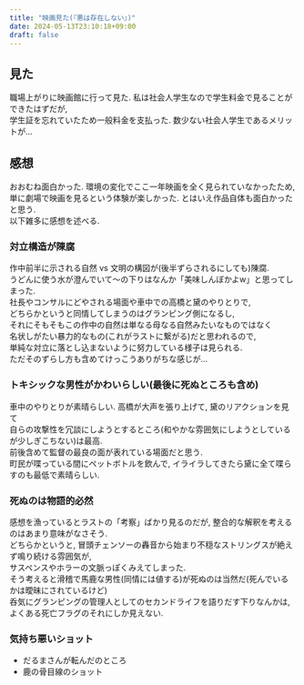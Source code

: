 ```yaml
---
title: "映画見た(『悪は存在しない』)"
date: 2024-05-13T23:10:18+09:00
draft: false
---
```

## 見た
職場上がりに映画館に行って見た. 私は社会人学生なので学生料金で見ることができたはずだが,  
学生証を忘れていたため一般料金を支払った. 数少ない社会人学生であるメリットが…  

## 感想
おおむね面白かった. 環境の変化でここ一年映画を全く見られていなかったため,  
単に劇場で映画を見るという体験が楽しかった. とはいえ作品自体も面白かったと思う.   
以下雑多に感想を述べる.

### 対立構造が陳腐
作中前半に示される自然 vs 文明の構図が(後半ずらされるにしても)陳腐.  
うどんに使う水が澄んでいて～の下りはなんか「美味しんぼかよw」と思ってしまった.  
社長やコンサルにどやされる場面や車中での高橋と黛のやりとりで,  
どちらかというと同情してしまうのはグランピング側になるし,  
それにそもそもこの作中の自然は単なる母なる自然みたいなものではなく   
名状しがたい暴力的なもの(これがラストに繋がる)だと思われるので,  
単純な対立に落とし込まないように努力している様子は見られる.  
ただそのずらし方も含めてけっこうありがちな感じが…
 
### トキシックな男性がかわいらしい(最後に死ぬところも含め)
車中のやりとりが素晴らしい. 高橋が大声を張り上げて, 黛のリアクションを見て  
自らの攻撃性を冗談にしようとするところ(和やかな雰囲気にしようとしているが少しぎこちない)は最高.  
前後含めて監督の最良の面が表れている場面だと思う.  
町民が喋っている間にペットボトルを飲んで, イライラしてきたら黛に全て喋らすのも最低で素晴らしい.  

### 死ぬのは物語的必然
感想を漁っているとラストの「考察」ばかり見るのだが, 整合的な解釈を考えるのはあまり意味がなさそう.  
どちらかというと, 冒頭チェンソーの轟音から始まり不穏なストリングスが絶えず鳴り続ける雰囲気が,  
サスペンスやホラーの文脈っぽくみえてしまった.  
そう考えると滑稽で馬鹿な男性(同情には値する)が死ぬのは当然だ(死んでいるかは曖昧にされているけど)  
呑気にグランピングの管理人としてのセカンドライフを語りだす下りなんかは, よくある死亡フラグのそれにしか見えない.

### 気持ち悪いショット
- だるまさんが転んだのところ
- 鹿の骨目線のショット
